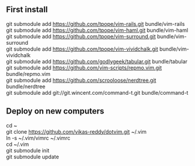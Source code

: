 ## First install  
git submodule add https://github.com/tpope/vim-rails.git bundle/vim-rails  
git submodule add https://github.com/tpope/vim-haml.git bundle/vim-haml  
git submodule add https://github.com/tpope/vim-surround.git bundle/vim-surround  
git submodule add https://github.com/tpope/vim-vividchalk.git bundle/vim-vividchalk  
git submodule add https://github.com/godlygeek/tabular.git bundle/tabular  
git submodule add https://github.com/vim-scripts/repmo.vim.git bundle/repmo.vim  
git submodule add https://github.com/scrooloose/nerdtree.git bundle/nerdtree  
git submodule add git://git.wincent.com/command-t.git bundle/command-t

## Deploy on new computers  
cd ~  
git clone https://github.com/vikas-reddy/dotvim.git ~/.vim  
ln -s ~/.vim/vimrc ~/.vimrc  
cd ~/.vim  
git submodule init  
git submodule update  
